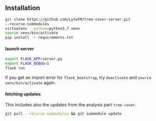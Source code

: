 ## Installation

```bash
git clone https://github.com/LyteFM/tree-cover-server.git
--recurse-submodules
virtualenv --python=python3.7 venv
source venv/bin/activate
pip install -r requirements.txt
```

#### launch server

```bash
export FLASK_APP=server.py
export FLASK_DEBUG=1
flask run
```

If you get an import error for `flask_bootstrap`, try `deactivate` and `source venv/bin/activate` again.

#### fetching updates

This includes also the updates from the analysis part `tree-cover`.

```bash
git pull --recurse-submodules && git submodule update
```
